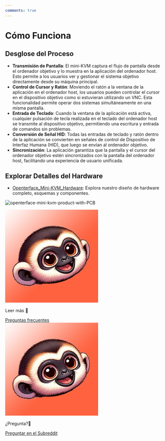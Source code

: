 ```yaml
---
comments: true
---
```


# Cómo Funciona

## Desglose del Proceso

- **Transmisión de Pantalla**: El mini-KVM captura el flujo de pantalla desde el ordenador objetivo y lo muestra en la aplicación del ordenador host. Esto permite a los usuarios ver y gestionar el sistema objetivo directamente desde su máquina principal.
- **Control de Cursor y Ratón**: Moviendo el ratón a la ventana de la aplicación en el ordenador host, los usuarios pueden controlar el cursor en el dispositivo objetivo como si estuvieran utilizando un VNC. Esta funcionalidad permite operar dos sistemas simultáneamente en una misma pantalla.
- **Entrada de Teclado**: Cuando la ventana de la aplicación está activa, cualquier pulsación de tecla realizada en el teclado del ordenador host se transmite al dispositivo objetivo, permitiendo una escritura y entrada de comandos sin problemas.
- **Conversión de Señal HID**: Todas las entradas de teclado y ratón dentro de la aplicación se convierten en señales de control de Dispositivo de Interfaz Humana (HID), que luego se envían al ordenador objetivo.
- **Sincronización**: La aplicación garantiza que la pantalla y el cursor del ordenador objetivo estén sincronizados con la pantalla del ordenador host, facilitando una experiencia de usuario unificada.

## Explorar Detalles del Hardware

- [Openterface_Mini-KVM_Hardware](https://github.com/TechxArtisanStudio/Openterface_Mini-KVM_Hardware): Explora nuestro diseño de hardware completo, esquemas y componentes.

![openterface-mini-kvm-product-with-PCB](/images/product/openterface-mini-kvm-product-with-PCB.jpg)

<section class="dialogue-section-white" id="dialogues-section">
    <div class="container">
        <div class="callout-button-container">
            <div class="dialogue-bubble" id="op-bubble">
                <img src="/images/op-avatar.jpg" alt="avatar" class="avatar" draggable="false">
                <p>Leer más 📖</p>
                <a href="/faq" class="md-button md-button--primary" id="join-waitlist-button">Preguntas frecuentes</a>
            </div>
            <div class="dialogue-bubble" id="op-bubble">
                <img src="/images/op-avatar.jpg" alt="avatar" class="avatar" draggable="false">
                <p>¿Pregunta?🤔</p>
                <a href="https://www.reddit.com/r/Openterface_miniKVM/" class="md-button md-button--primary" id="join-waitlist-button">Preguntar en el Subreddit</a>
            </div>
        </div>
    </div>
</section>